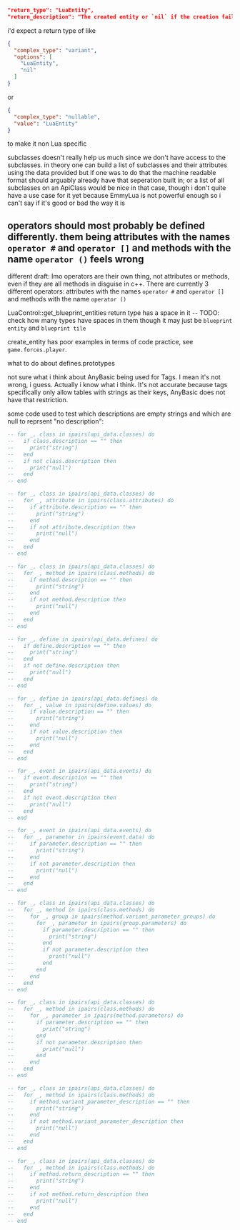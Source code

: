
```json
"return_type": "LuaEntity",
"return_description": "The created entity or `nil` if the creation failed."
```
i'd expect a return type of like
```json
{
  "complex_type": "variant",
  "options": [
    "LuaEntity",
    "nil"
  ]
}
```
or
```json
{
  "complex_type": "nullable",
  "value": "LuaEntity"
}
```
to make it non Lua specific

subclasses doesn't really help us much since we don't have access to the subclasses.
in theory one can build a list of subclasses and their attributes using the data
provided but if one was to do that the machine readable format should arguably already
have that seperation built in;
or a list of all subclasses on an ApiClass would be nice in that case,
though i don't quite have a use case for it yet because EmmyLua is not powerful enough
so i can't say if it's good or bad the way it is

operators should most probably be defined differently.
them being attributes with the names `operator #` and `operator []`
and methods with the name `operator ()` feels wrong
-----
different draft:
Imo operators are their own thing, not attributes or methods, even if they are all methods in disguise in c++.
There are currently 3 different operators:
attributes with the names `operator #` and `operator []`
and methods with the name `operator ()`

LuaControl::get_blueprint_entities return type has a space in it
-- TODO: check how many types have spaces in them
though it may just be `blueprint entity` and `blueprint tile`

create_entity has poor examples in terms of code practice, see `game.forces.player`.

what to do about defines.prototypes

not sure what i think about AnyBasic being used for Tags. I mean it's not wrong, i guess.
Actually i know what i think. It's not accurate because tags specifically only allow
tables with strings as their keys, AnyBasic does not have that restriction.

some code used to test which descriptions are empty strings and which are null to reprsent "no description":
```lua
-- for _, class in ipairs(api_data.classes) do
--   if class.description == "" then
--     print("string")
--   end
--   if not class.description then
--     print("null")
--   end
-- end

-- for _, class in ipairs(api_data.classes) do
--   for _, attribute in ipairs(class.attributes) do
--     if attribute.description == "" then
--       print("string")
--     end
--     if not attribute.description then
--       print("null")
--     end
--   end
-- end

-- for _, class in ipairs(api_data.classes) do
--   for _, method in ipairs(class.methods) do
--     if method.description == "" then
--       print("string")
--     end
--     if not method.description then
--       print("null")
--     end
--   end
-- end

-- for _, define in ipairs(api_data.defines) do
--   if define.description == "" then
--     print("string")
--   end
--   if not define.description then
--     print("null")
--   end
-- end

-- for _, define in ipairs(api_data.defines) do
--   for _, value in ipairs(define.values) do
--     if value.description == "" then
--       print("string")
--     end
--     if not value.description then
--       print("null")
--     end
--   end
-- end

-- for _, event in ipairs(api_data.events) do
--   if event.description == "" then
--     print("string")
--   end
--   if not event.description then
--     print("null")
--   end
-- end

-- for _, event in ipairs(api_data.events) do
--   for _, parameter in ipairs(event.data) do
--     if parameter.description == "" then
--       print("string")
--     end
--     if not parameter.description then
--       print("null")
--     end
--   end
-- end

-- for _, class in ipairs(api_data.classes) do
--   for _, method in ipairs(class.methods) do
--     for _, group in ipairs(method.variant_parameter_groups) do
--       for _, parameter in ipairs(group.parameters) do
--         if parameter.description == "" then
--           print("string")
--         end
--         if not parameter.description then
--           print("null")
--         end
--       end
--     end
--   end
-- end

-- for _, class in ipairs(api_data.classes) do
--   for _, method in ipairs(class.methods) do
--     for _, parameter in ipairs(method.parameters) do
--       if parameter.description == "" then
--         print("string")
--       end
--       if not parameter.description then
--         print("null")
--       end
--     end
--   end
-- end

-- for _, class in ipairs(api_data.classes) do
--   for _, method in ipairs(class.methods) do
--     if method.variant_parameter_description == "" then
--       print("string")
--     end
--     if not method.variant_parameter_description then
--       print("null")
--     end
--   end
-- end

-- for _, class in ipairs(api_data.classes) do
--   for _, method in ipairs(class.methods) do
--     if method.return_description == "" then
--       print("string")
--     end
--     if not method.return_description then
--       print("null")
--     end
--   end
-- end
```
